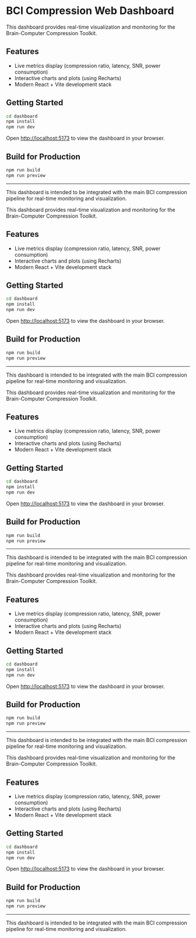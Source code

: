 # BCI Compression Web Dashboard

This dashboard provides real-time visualization and monitoring for the Brain-Computer Compression Toolkit.

## Features
- Live metrics display (compression ratio, latency, SNR, power consumption)
- Interactive charts and plots (using Recharts)
- Modern React + Vite development stack

## Getting Started

```bash
cd dashboard
npm install
npm run dev
```

Open [http://localhost:5173](http://localhost:5173) to view the dashboard in your browser.

## Build for Production

```bash
npm run build
npm run preview
```

---

This dashboard is intended to be integrated with the main BCI compression pipeline for real-time monitoring and visualization.



This dashboard provides real-time visualization and monitoring for the Brain-Computer Compression Toolkit.

## Features
- Live metrics display (compression ratio, latency, SNR, power consumption)
- Interactive charts and plots (using Recharts)
- Modern React + Vite development stack

## Getting Started

```bash
cd dashboard
npm install
npm run dev
```

Open [http://localhost:5173](http://localhost:5173) to view the dashboard in your browser.

## Build for Production

```bash
npm run build
npm run preview
```

---

This dashboard is intended to be integrated with the main BCI compression pipeline for real-time monitoring and visualization.



This dashboard provides real-time visualization and monitoring for the Brain-Computer Compression Toolkit.

## Features
- Live metrics display (compression ratio, latency, SNR, power consumption)
- Interactive charts and plots (using Recharts)
- Modern React + Vite development stack

## Getting Started

```bash
cd dashboard
npm install
npm run dev
```

Open [http://localhost:5173](http://localhost:5173) to view the dashboard in your browser.

## Build for Production

```bash
npm run build
npm run preview
```

---

This dashboard is intended to be integrated with the main BCI compression pipeline for real-time monitoring and visualization.



This dashboard provides real-time visualization and monitoring for the Brain-Computer Compression Toolkit.

## Features
- Live metrics display (compression ratio, latency, SNR, power consumption)
- Interactive charts and plots (using Recharts)
- Modern React + Vite development stack

## Getting Started

```bash
cd dashboard
npm install
npm run dev
```

Open [http://localhost:5173](http://localhost:5173) to view the dashboard in your browser.

## Build for Production

```bash
npm run build
npm run preview
```

---

This dashboard is intended to be integrated with the main BCI compression pipeline for real-time monitoring and visualization.



This dashboard provides real-time visualization and monitoring for the Brain-Computer Compression Toolkit.

## Features
- Live metrics display (compression ratio, latency, SNR, power consumption)
- Interactive charts and plots (using Recharts)
- Modern React + Vite development stack

## Getting Started

```bash
cd dashboard
npm install
npm run dev
```

Open [http://localhost:5173](http://localhost:5173) to view the dashboard in your browser.

## Build for Production

```bash
npm run build
npm run preview
```

---

This dashboard is intended to be integrated with the main BCI compression pipeline for real-time monitoring and visualization.

